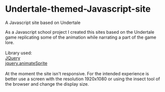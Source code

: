 # Undertale-themed-Javascript-site
A Javascript site based on Undertale

As a Javascript school project I created this sites based on the Undertale game replicating some of the animation while narrating a part of the game lore.<br><br>
Library used:<br>
<a href="https://jquery.com/">JQuery</a><br>
<a href="https://blaiprat.github.io/jquery.animateSprite/">jquery.animateSprite</a><br><br>
At the moment the site isn't responsive. For the intended experience is better use a screen with the resolution 1920x1080 or using the insect tool of the browser and change the display size.
